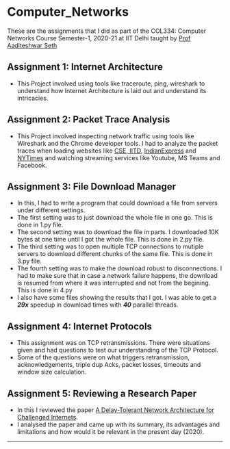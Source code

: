 # Computer_Networks

These are the assignments that I did as part of the COL334: Computer Networks Course Semester-1, 2020-21 at IIT Delhi taught by [Prof Aaditeshwar Seth]

## Assignment 1: Internet Architecture
- This Project involved using tools like traceroute, ping, wireshark to understand how Internet Architecture is laid out and understand its intricacies.

## Assignment 2: Packet Trace Analysis
- This Project involved inspecting network traffic using tools like Wireshark and the Chrome developer tools. I had to analyze the packet traces when loading websites like [CSE, IITD], [IndianExpress] and [NYTimes] and watching streaming services like Youtube, MS Teams and Facebook.

## Assignment 3: File Download Manager
- In this, I had to write a program that could download a file from servers under different settings.
- The first setting was to just download the whole file in one go. This is done in 1.py file.
- The second setting was to download the file in parts. I downloaded 10K bytes at one time until I got the whole file. This is done in 2.py file.
- The third setting was to open multiple TCP connections to mutiple servers to download different chunks of the same file. This is done in 3.py file.
- The fourth setting was to make the download robust to disconnections. I had to make sure that in case a network failure happens, the download is resumed from where it was interrupted and not from the begining. This is done in 4.py
- I also have some files showing the results that I got. I was able to get a  ***29x***	speedup in download times with ***40*** parallel threads.

## Assignment 4: Internet Protocols

- This assignment was on TCP retransmissions. There were situations given and had questions to test our understanding of the TCP Protocol.
- Some of the questions were on what triggers retransmission, acknowledgements, triple dup Acks, packet losses, timeouts and window size calculation.


## Assignment 5: Reviewing a Research Paper

- In this I reviewed the paper [A Delay-Tolerant Network Architecture for Challenged Internets].
- I analysed the paper and came up with its summary, its advantages and limitations and how would it be relevant in the present day (2020).
---
[Prof Aaditeshwar Seth]: https://www.cse.iitd.ac.in/~aseth/
[CSE, IITD]: https://www.cse.iitd.ac.in/
[IndianExpress]: https://indianexpress.com/
[NYTimes]: https://www.nytimes.com/
[A Delay-Tolerant Network Architecture for Challenged Internets]: http://www.kevinfall.com/seipage/papers/p27-fall.pdf
